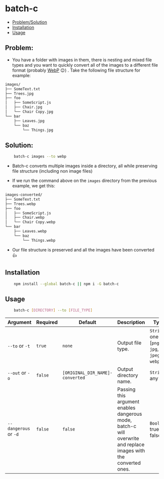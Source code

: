 # batch-c

-   [Problem/Solution](#problem-solution)
-   [Installation](#installation)
-   [Usage](#usage)

## Problem:<a name="#problem-solution"></a>
- You have a folder with images in them, there is nesting and mixed file types and you want to quickly convert all of the images to a different file format (probably [WebP](https://developers.google.com/speed/webp/) 😉) . Take the following file structure for example: 

```bash
images/
├── SomeText.txt
├── Trees.jpg
├── foo
│   ├── SomeScript.js 
│   ├── Chair.jpg
│   └── Chair Copy.jpg
└── bar
    ├── Leaves.jpg
    └── baz
        └── Things.jpg
```
## Solution:

```bash
    batch-c images --to webp
```

- Batch-c converts multiple images inside a directory, all while preserving file structure (including non image files)

- If we run the command above on the `images` directory from the previous example, we get this:

```bash
images-converted/
├── SomeText.txt
├── Trees.webp
├── foo
│   ├── SomeScript.js 
│   ├── Chair.webp
│   └── Chair Copy.webp
└── bar
    ├── Leaves.webp
    └── baz
        └── Things.webp
```

- Our file structure is preserved and all the images have been converted 👍
## Installation<a name="installation"></a>
```bash
    npm install --global batch-c || npm i -G batch-c
```

## Usage<a name="usage"></a>

```bash
    batch-c [DIRECTORY] --to [FILE_TYPE] 
```

| Argument | Required | Default | Description  | Type |
|---|---|---|---|---|
| `--to` or `-t`  | `true` | `none` |Output file type.  |  `String`: one of [`png`, `jpg`, `jpeg`, `webp`]  |
| `--out` or `-o` | `false` | `[ORIGINAL_DIR_NAME]-converted` | Output directory name.  | `String`: any   |
| `--dangerous` or `-d` | `false` | `false` |Passing this argument enables dangerous mode, batch-c will overwrite and replace images with the converted ones.  | `Boolean`: true or false    |
